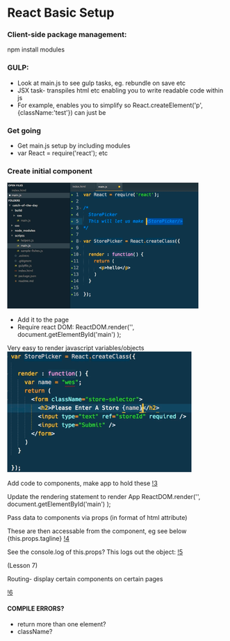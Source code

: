 # React Basic Setup

### Client-side package management:
npm install modules

### GULP:
* Look at main.js to see gulp tasks, eg. rebundle on save etc
* JSX task- transpiles html etc enabling you to write readable code within js
* For example, enables you to simplify so React.createElement('p',{className:'test'}) can just be <p className="test">

### Get going
* Get main.js setup by including modules
* var React = require('react'); etc

### Create initial component

![1](https://github.com/ocundale/react-template/blob/master/images/1.png)

* Add it to the page
* Require react DOM:
    ReactDOM.render('<component />', document.getElementById('main') );

Very easy to render javascript variables/objects
![2](https://github.com/ocundale/react-template/blob/master/images/2.png)

Add code to components, make app to hold these
[!3](https://github.com/ocundale/react-template/blob/master/images/3.png)

Update the rendering statement to render App
ReactDOM.render('<App />', document.getElementById('main') );

Pass data to components via props (in format of html attribute)

These are then accessable from the component, eg see below {this.props.tagline}
[!4](https://github.com/ocundale/react-template/blob/master/images/4.png)

See the console.log of this.props? This logs out the object:
[!5](https://github.com/ocundale/react-template/blob/master/images/5.png)

(Lesson 7)

Routing- display certain components on certain pages

[!6](https://github.com/ocundale/react-template/blob/master/images/6.png)

#### COMPILE ERRORS?
* return more than one element?
* className?
